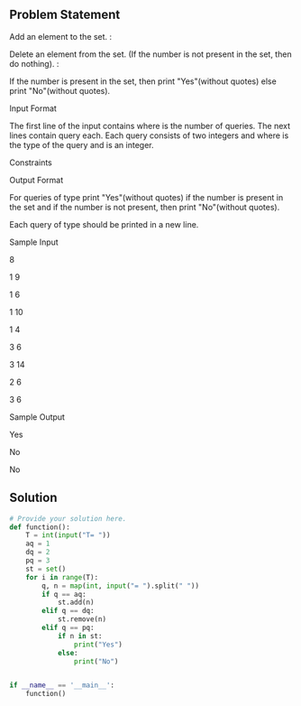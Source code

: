 ## Problem Statement 

Add an element to the set. :

Delete an element from the set. (If the number is not present in the set, then do nothing). :

If the number is present in the set, then print "Yes"(without quotes) else print "No"(without quotes).

Input Format

The first line of the input contains where is the number of queries. The next lines contain query each. Each query consists of two integers and where is the type of the query and is an integer.

Constraints

 

Output Format

For queries of type print "Yes"(without quotes) if the number is present in the set and if the number is not present, then print "No"(without quotes).

Each query of type should be printed in a new line.

Sample Input

8

1 9

1 6

1 10

1 4

3 6

3 14

2 6

3 6

Sample Output

Yes

No

No
## Solution

```python
# Provide your solution here.
def function():
    T = int(input("T= "))
    aq = 1
    dq = 2
    pq = 3
    st = set()
    for i in range(T):
        q, n = map(int, input("= ").split(" "))
        if q == aq:
            st.add(n)
        elif q == dq:
            st.remove(n)
        elif q == pq:
            if n in st:
                print("Yes")
            else:
                print("No")


if __name__ == '__main__':
    function()
